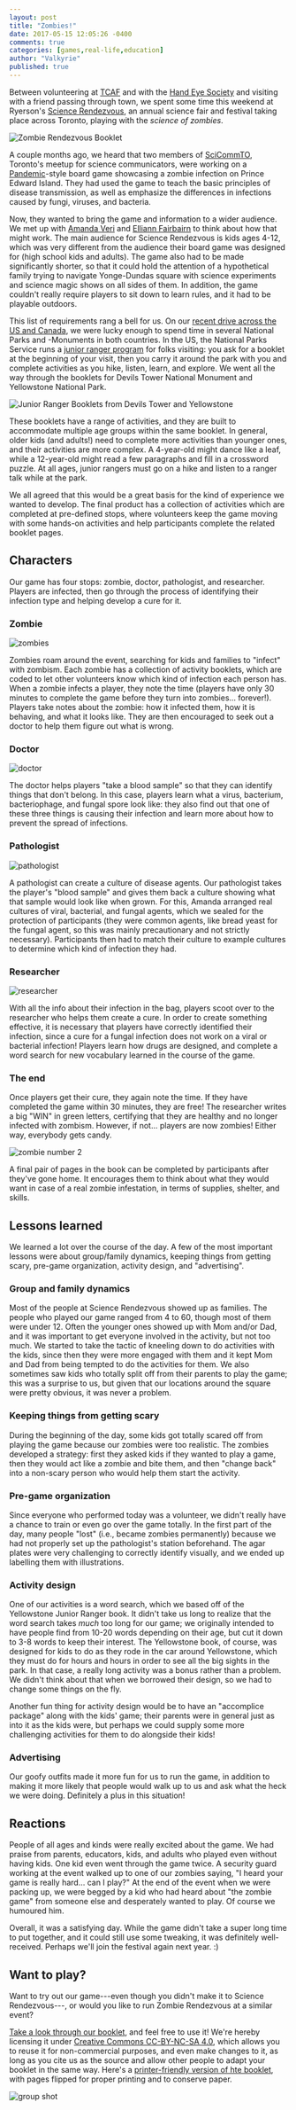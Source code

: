 ```yaml
---
layout: post
title: "Zombies!"
date: 2017-05-15 12:05:26 -0400
comments: true
categories: [games,real-life,education]
author: "Valkyrie"
published: true
---
```


Between volunteering at [TCAF](http://www.torontocomics.com/) and with the [Hand Eye Society](http://handeyesociety.com/) and visiting with a friend passing through town, we spent some time this weekend at Ryerson's [Science Rendezvous](http://www.ryerson.ca/sciencerendezvous/), an annual science fair and festival taking place across Toronto, playing with the *science of zombies*.

![Zombie Rendezvous Booklet](/images/posts/booklet.jpg "the booklet we developed for Zombie Rendezvous")

A couple months ago, we heard that two members of [SciCommTO](https://www.scicommto.com/), Toronto's meetup for science communicators, were working on a [Pandemic](https://boardgamegeek.com/boardgame/30549/pandemic)-style board game showcasing a zombie infection on Prince Edward Island. They had used the game to teach the basic principles of disease transmission, as well as emphasize the differences in infections caused by fungi, viruses, and bacteria.

Now, they wanted to bring the game and information to a wider audience. We met up with [Amanda Veri](http://www.glse.utoronto.ca/amanda-veri-molecular-genetics) and [Elliann Fairbairn](https://ontariomolecularpathology.ca/content/elliann-fairbairn) to think about how that might work. The main audience for Science Rendezvous is kids ages 4-12, which was very different from the audience their board game was designed for (high school kids and adults). The game also had to be made significantly shorter, so that it could hold the attention of a hypothetical family trying to navigate Yonge-Dundas square with science experiments and science magic shows on all sides of them. In addition, the game couldn't really require players to sit down to learn rules, and it had to be playable outdoors.

This list of requirements rang a bell for us. On our [recent drive across the US and Canada](https://ootscoot.savageinter.net/), we were lucky enough to spend time in several National Parks and -Monuments in both countries. In the US, the National Parks Service runs a [junior ranger program](https://www.nps.gov/kids/jrrangers.cfm) for folks visiting: you ask for a booklet at the beginning of your visit, then you carry it around the park with you and complete activities as you hike, listen, learn, and explore. We went all the way through the booklets for Devils Tower National Monument and Yellowstone National Park.

![Junior Ranger Booklets from Devils Tower and Yellowstone](/images/posts/junior-ranger.jpg "Junior Ranger Booklets from Devils Tower and Yellowstone")

These booklets have a range of activities, and they are built to accommodate multiple age groups within the same booklet. In general, older kids (and adults!) need to complete more activities than younger ones, and their activities are more complex. A 4-year-old might dance like a leaf, while a 12-year-old might read a few paragraphs and fill in a crossword puzzle. At all ages, junior rangers must go on a hike and listen to a ranger talk while at the park.

We all agreed that this would be a great basis for the kind of experience we wanted to develop. The final product has a collection of activities which are completed at pre-defined stops, where volunteers keep the game moving with some hands-on activities and help participants complete the related booklet pages.

## Characters

Our game has four stops: zombie, doctor, pathologist, and researcher. Players are infected, then go through the process of identifying their infection type and helping develop a cure for it.

### Zombie

![zombies](/images/posts/zombie.jpg "one of our zombies")

Zombies roam around the event, searching for kids and families to "infect" with zombism. Each zombie has a collection of activity booklets, which are coded to let other volunteers know which kind of infection each person has. When a zombie infects a player, they note the time (players have only 30 minutes to complete the game before they turn into zombies... forever!). Players take notes about the zombie: how it infected them, how it is behaving, and what it looks like. They are then encouraged to seek out a doctor to help them figure out what is wrong.

### Doctor

![doctor](/images/posts/doctor.jpg "our doctor")

The doctor helps players "take a blood sample" so that they can identify things that don't belong. In this case, players learn what a virus, bacterium, bacteriophage, and fungal spore look like: they also find out that one of these three things is causing their infection and learn more about how to prevent the spread of infections.

### Pathologist

![pathologist](/images/posts/pathologist.jpg "our pathologist")

A pathologist can create a culture of disease agents. Our pathologist takes the player's "blood sample" and gives them back a culture showing what that sample would look like when grown. For this, Amanda arranged real cultures of viral, bacterial, and fungal agents, which we sealed for the protection of participants (they were common agents, like bread yeast for the fungal agent, so this was mainly precautionary and not strictly necessary). Participants then had to match their culture to example cultures to determine which kind of infection they had.

### Researcher

![researcher](/images/posts/researcher.jpg "our researcher")

With all the info about their infection in the bag, players scoot over to the researcher who helps them create a cure. In order to create something effective, it is necessary that players have correctly identified their infection, since a cure for a fungal infection does not work on a viral or bacterial infection! Players learn how drugs are designed, and complete a word search for new vocabulary learned in the course of the game.

### The end

Once players get their cure, they again note the time. If they have completed the game within 30 minutes, they are free! The researcher writes a big "WIN" in green letters, certifying that they are healthy and no longer infected with zombism. However, if not... players are now zombies! Either way, everybody gets candy.

![zombie number 2](/images/posts/zombie2.jpg "another of our zombies")

A final pair of pages in the book can be completed by participants after they've gone home. It encourages them to think about what they would want in case of a real zombie infestation, in terms of supplies, shelter, and skills.

## Lessons learned

We learned a lot over the course of the day. A few of the most important lessons were about group/family dynamics, keeping things from getting scary, pre-game organization, activity design, and "advertising".

### Group and family dynamics

Most of the people at Science Rendezvous showed up as families. The people who played our game ranged from 4 to 60, though most of them were under 12. Often the younger ones showed up with Mom and/or Dad, and it was important to get everyone involved in the activity, but not too much. We started to take the tactic of kneeling down to do activities with the kids, since then they were more engaged with them and it kept Mom and Dad from being tempted to do the activities for them. We also sometimes saw kids who totally split off from their parents to play the game; this was a surprise to us, but given that our locations around the square were pretty obvious, it was never a problem.

### Keeping things from getting scary

During the beginning of the day, some kids got totally scared off from playing the game because our zombies were too realistic. The zombies developed a strategy: first they asked kids if they wanted to play a game, then they would act like a zombie and bite them, and then "change back" into a non-scary person who would help them start the activity.

### Pre-game organization

Since everyone who performed today was a volunteer, we didn't really have a chance to train or even go over the game totally. In the first part of the day, many people "lost" (i.e., became zombies permanently) because we had not properly set up the pathologist's station beforehand. The agar plates were very challenging to correctly identify visually, and we ended up labelling them with illustrations.

### Activity design

One of our activities is a word search, which we based off of the Yellowstone Junior Ranger book. It didn't take us long to realize that the word search takes *much* too long for our game; we originally intended to have people find from 10-20 words depending on their age, but cut it down to 3-8 words to keep their interest. The Yellowstone book, of course, was designed for kids to do as they rode in the car around Yellowstone, which they must do for hours and hours in order to see all the big sights in the park. In that case, a really long activity was a bonus rather than a problem. We didn't think about that when we borrowed their design, so we had to change some things on the fly.

Another fun thing for activity design would be to have an "accomplice package" along with the kids' game; their parents were in general just as into it as the kids were, but perhaps we could supply some more challenging activities for them to do alongside their kids!

### Advertising

Our goofy outfits made it more fun for us to run the game, in addition to making it more likely that people would walk up to us and ask what the heck we were doing. Definitely a plus in this situation!

## Reactions

People of all ages and kinds were really excited about the game. We had praise from parents, educators, kids, and adults who played even without having kids. One kid even went through the game twice. A security guard working at the event walked up to one of our zombies saying, "I heard your game is really hard... can I play?" At the end of the event when we were packing up, we were begged by a kid who had heard about "the zombie game" from someone else and desperately wanted to play. Of course we humoured him.

Overall, it was a satisfying day. While the game didn't take a super long time to put together, and it could still use some tweaking, it was definitely well-received. Perhaps we'll join the festival again next year. :)

## Want to play?

Want to try out our game---even though you didn't make it to Science Rendezvous---, or would you like to run Zombie Rendezvous at a similar event?

[Take a look through our booklet](https://drive.google.com/file/d/0B0jF681JP2rJcnJySEhudktxenM/view?usp=sharing), and feel free to use it! We're hereby licensing it under [Creative Commons CC-BY-NC-SA 4.0](https://creativecommons.org/licenses/by-nc-sa/4.0/), which allows you to reuse it for non-commercial purposes, and even make changes to it, as long as you cite us as the source and allow other people to adapt your booklet in the same way. Here's a [printer-friendly version of hte booklet](https://drive.google.com/file/d/0B0jF681JP2rJaUxwZjZDaUVWbnc/view?usp=sharing), with pages flipped for proper printing and to conserve paper.

![group shot](/images/posts/group.jpg "all of us who worked on the game!")
